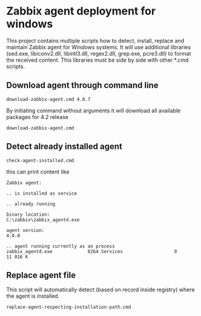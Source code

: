 # Zabbix agent deployment for windows

This project contains multiple scripts how to detect, install, replace and maintain Zabbix agent for Windows systems. It will use additional libraries (sed.exe, libiconv2.dll, libintl3.dll, regex2.dll, grep.exe, pcre3.dll) to format the received content. This libraries must be side by side with other *.cmd scripts.

## Download agent through command line
```
download-zabbix-agent.cmd 4.0.7
```
By initiating command without arguments it will download all available packages for 4.2 release
```
download-zabbix-agent.cmd
```

## Detect already installed agent
```
check-agent-installed.cmd
```
this can print content like
```
Zabbix agent:

.. is installed as service

.. already running

binary location:
C:\zabbix\zabbix_agentd.exe

agent version:
4.0.0

.. agent running currently as an process
zabbix_agentd.exe             8264 Services                   0     11 016 K
```

## Replace agent file
This script will automatically detect (based on record inside registry) where the agent is installed.

```
replace-agent-respecting-installation-path.cmd
```

